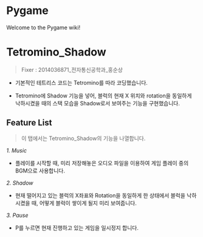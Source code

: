 # Pygame

Welcome to the Pygame wiki!

# Tetromino_Shadow

> Fixer : 2014036871_전자통신공학과_홍순상

- 기본적인 테트리스 코드는 Tetromino를 따라 코딩했습니다.

- Tetromino에 Shadow 기능을 넣어, 블럭의 현재 X 위치와 rotation을 동일하게 낙하시켰을 때의 스택 모습을 Shadow로서 보여주는 기능을 구현했습니다.

## Feature List

> 이 탭에서는 Tetromino_Shadow의 기능을 나열합니다.

_1. Music_

- 플레이를 시작할 때, 미리 저장해놓은 오디오 파일을 이용하여 게임 플레이 중의 BGM으로 사용합니다.

_2. Shadow_

- 현재 떨어지고 있는 블럭의 X좌표와 Rotation을 동일하게 한 상태에서 블럭을 낙하시켰을 때, 어떻게 블럭이 쌓이게 될지 미리 보여줍니다.

_3. Pause_

- P를 누르면 현재 진행하고 있는 게임을 일시정지 합니다.
